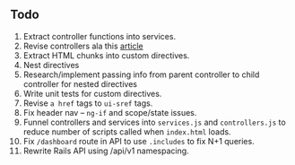 ## Todo

1. Extract controller functions into services.
1. Revise controllers ala this [article](http://www.technofattie.com/2014/03/21/five-guidelines-for-avoiding-scope-soup-in-angular.html)
1. Extract HTML chunks into custom directives.
1. Nest directives
1. Research/implement passing info from parent controller to child controller for nested directives
1. Write unit tests for custom directives.
1. Revise `a href` tags to `ui-sref` tags.
1. Fix header nav – `ng-if` and scope/state issues.
1. Funnel controllers and services into `services.js` and `controllers.js` to reduce number of scripts called when `index.html` loads.
1. Fix `/dashboard` route in API to use `.includes` to fix N+1 queries.
1. Rewrite Rails API using /api/v1 namespacing.